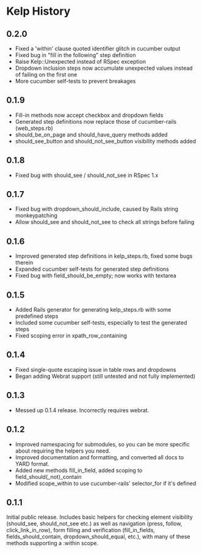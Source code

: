 Kelp History
============

0.2.0
-----

- Fixed a 'within' clause quoted identifier glitch in cucumber output
- Fixed bug in "fill in the following" step definition
- Raise Kelp::Unexpected instead of RSpec exception
- Dropdown inclusion steps now accumulate unexpected values instead of failing on the first one
- More cucumber self-tests to prevent breakages


0.1.9
-----

- Fill-in methods now accept checkbox and dropdown fields
- Generated step definitions now replace those of cucumber-rails (web_steps.rb)
- should_be_on_page and should_have_query methods added
- should_see_button and should_not_see_button visibility methods added


0.1.8
-----

- Fixed bug with should_see / should_not_see in RSpec 1.x


0.1.7
-----

- Fixed bug with dropdown_should_include, caused by Rails string monkeypatching
- Allow should_see and should_not_see to check all strings before failing


0.1.6
-----

- Improved generated step definitions in kelp_steps.rb, fixed some bugs therein
- Expanded cucumber self-tests for generated step definitions
- Fixed bug with field_should_be_empty; now works with textarea


0.1.5
-----

- Added Rails generator for generating kelp_steps.rb with some predefined steps
- Included some cucumber self-tests, especially to test the generated steps
- Fixed scoping error in xpath_row_containing


0.1.4
-----

- Fixed single-quote escaping issue in table rows and dropdowns
- Began adding Webrat support (still untested and not fully implemented)


0.1.3
-----

- Messed up 0.1.4 release. Incorrectly requires webrat.


0.1.2
-----

- Improved namespacing for submodules, so you can be more specific about
  requiring the helpers you need.
- Improved documentation and formatting, and converted all docs to YARD format.
- Added new methods fill_in_field, added scoping to field_should(_not)_contain
- Modified scope_within to use cucumber-rails' selector_for if it's defined


0.1.1
-----

Initial public release. Includes basic helpers for checking element visibility
(should_see, should_not_see etc.) as well as navigation (press, follow,
click_link_in_row), form filling and verification (fill_in_fields,
fields_should_contain, dropdown_should_equal, etc.), with many of these
methods supporting a :within scope.

